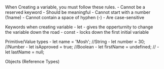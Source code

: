 When Creating a variable, you must follow these rules.
    - Cannot be a reserved keyword
    - Should be meaningful
    - Cannot start with a number (1name)
    - Cannot contain a space of hyphen (-)
    - Are case-sensitive

Keywords when creating variable
    - let - gives the opperturnity to change the variable down the road
    - const - locks down the first initial variable

Primitive/Value types
    - let name = 'Mosh'; //String
    - let number = 30; //Number
    - let isApproved = true; //Boolean
    - let firstName = undefined; //
    - let lastName = null;

Objects (Reference Types)